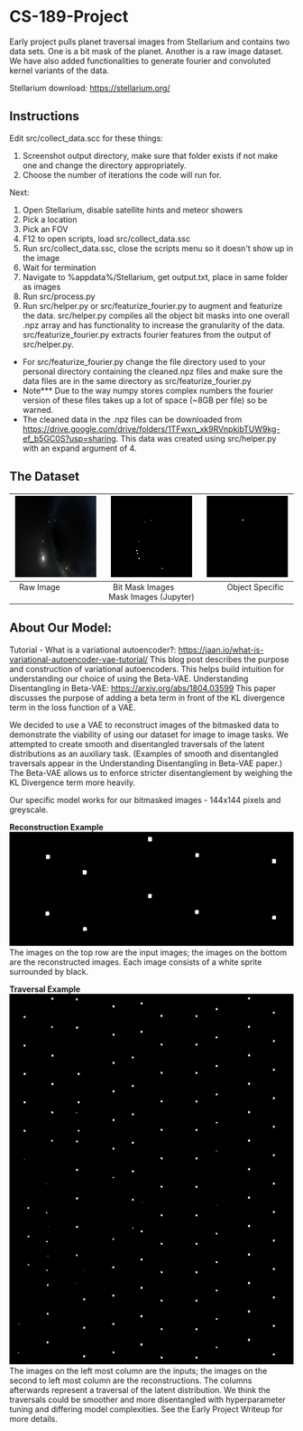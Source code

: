 # CS-189-Project

Early project pulls planet traversal images from Stellarium and contains two data sets. One is a bit mask of the planet. Another is a raw image dataset. We have also added functionalities to generate fourier and convoluted kernel variants of the data.

Stellarium download: https://stellarium.org/

## Instructions

Edit src/collect_data.scc for these things:

1. Screenshot output directory, make sure that folder exists if not make one and change the directory appropriately.
2. Choose the number of iterations the code will run for.

Next:

1. Open Stellarium, disable satellite hints and meteor showers
2. Pick a location
3. Pick an FOV
4. F12 to open scripts, load src/collect_data.ssc
5. Run src/collect_data.ssc, close the scripts menu so it doesn't show up in the image
6. Wait for termination
7. Navigate to %appdata%/Stellarium, get output.txt, place in same folder as images
8. Run src/process.py
9. Run src/helper.py or src/featurize_fourier.py to augment and featurize the data. src/helper.py compiles all the object bit masks into one overall .npz array and has functionality to increase the granularity of the data. src/featurize_fourier.py extracts fourier features from the output of src/helper.py.

- For src/featurize_fourier.py change the file directory used to your personal directory containing the cleaned.npz files and make sure the data files are in the same directory as src/featurize_fourier.py
- Note\*\*\* Due to the way numpy stores complex numbers the fourier version of these files takes up a lot of space (~8GB per file) so be warned.
- The cleaned data in the .npz files can be downloaded from https://drive.google.com/drive/folders/1TFwxn_xk9RVnpkibTUW9kg-ef_b5GC0S?usp=sharing. This data was created using src/helper.py with an expand argument of 4.

## The Dataset

| ![Raw dataset image](<https://github.com/jacobyeung/CS-189-Project/blob/main/Raw%20Images/image/0.png?raw=true>)      &nbsp;&nbsp;&nbsp;&nbsp;&nbsp;&nbsp;![Dataset bitmask](<https://github.com/jacobyeung/CS-189-Project/blob/main/Raw%20Images/object_bit_mask/0.png?raw=true>)       &nbsp;&nbsp;&nbsp;&nbsp;&nbsp;&nbsp;![Dataset bitmask](<https://github.com/jacobyeung/CS-189-Project/blob/main/Raw%20Images/object_indexed_mask/10000_images/Jupiter.png?raw=true>)|
|:--:|
|Raw Image &nbsp;&nbsp;&nbsp;&nbsp;&nbsp;&nbsp;&nbsp;&nbsp;&nbsp;&nbsp;&nbsp;&nbsp;&nbsp;&nbsp;&nbsp;&nbsp;&nbsp;&nbsp;&nbsp;&nbsp;&nbsp;&nbsp;&nbsp; Bit Mask Images &nbsp;&nbsp;&nbsp;&nbsp;&nbsp;&nbsp;&nbsp;&nbsp;&nbsp;&nbsp;&nbsp;&nbsp;&nbsp;&nbsp;&nbsp;&nbsp;&nbsp;&nbsp;&nbsp;&nbsp;&nbsp;&nbsp;&nbsp; Object Specific Mask Images (Jupyter)|

## About Our Model:

Tutorial - What is a variational autoencoder?: https://jaan.io/what-is-variational-autoencoder-vae-tutorial/
This blog post describes the purpose and construction of variational autoencoders. This helps build intuition for understanding our choice of using the Beta-VAE.
Understanding Disentangling in Beta-VAE: https://arxiv.org/abs/1804.03599
This paper discusses the purpose of adding a beta term in front of the KL divergence term in the loss function of a VAE.

We decided to use a VAE to reconstruct images of the bitmasked data to demonstrate the viability of using our dataset for image to image tasks. We attempted to create smooth and disentangled traversals of the latent distributions as an auxiliary task. (Examples of smooth and disentangled traversals appear in the Understanding Disentangling in Beta-VAE paper.) The Beta-VAE allows us to enforce stricter disentanglement by weighing the KL Divergence term more heavily.

Our specific model works for our bitmasked images - 144x144 pixels and greyscale.

**Reconstruction Example**
![alt text](<https://github.com/jacobyeung/CS-189-Project/blob/main/Reconstruction Examples/Sun/25.png?raw=true>)
The images on the top row are the input images; the images on the bottom are the reconstructed images. Each image consists of a white sprite surrounded by black.

**Traversal Example**
![alt text](<https://github.com/jacobyeung/CS-189-Project/blob/main/Reconstruction Examples/Sun traversal.png?raw=true>)
The images on the left most column are the inputs; the images on the second to left most column are the reconstructions. The columns afterwards represent a traversal of the latent distribution. We think the traversals could be smoother and more disentangled with hyperparameter tuning and differing model complexities.
See the Early Project Writeup for more details.
